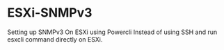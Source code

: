 # ESXi-SNMPv3
Setting up SNMPv3 On ESXi
using Powercli Instead of using SSH and run esxcli command directly on ESXi.
